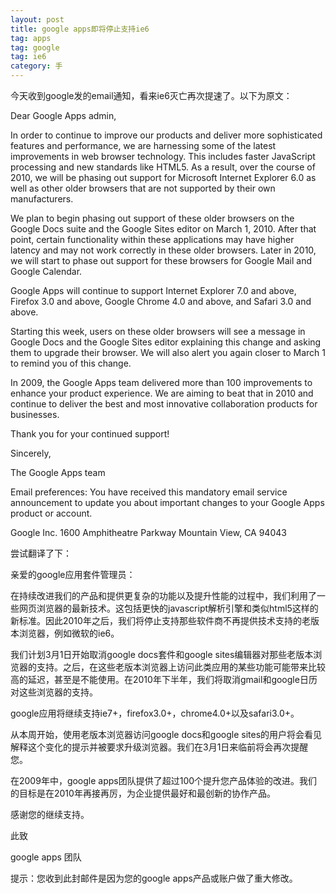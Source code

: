 ```yaml
---
layout: post
title: google apps即将停止支持ie6
tag: apps
tag: google
tag: ie6
category: 手
---
```

今天收到google发的email通知，看来ie6灭亡再次提速了。以下为原文：

Dear Google Apps admin,​

In order to continue to improve our products and deliver more sophisticated features and performance, we are harnessing some of the latest improvements in web browser technology.  This includes faster JavaScript processing and new standards like HTML5.  As a result, over the course of 2010, we will be phasing out support for Microsoft Internet Explorer 6.0 as well as other older browsers that are not supported by their own manufacturers.

We plan to begin phasing out support of these older browsers on the Google Docs suite and the Google Sites editor on March 1, 2010.  After that point, certain functionality within these applications may have higher latency and may not work correctly in these older browsers. Later in 2010, we will start to phase out support for these browsers for Google Mail and Google Calendar.

Google Apps will continue to support Internet Explorer 7.0 and above, Firefox 3.0 and above, Google Chrome 4.0 and above, and Safari 3.0 and above.

Starting this week, users on these older browsers will see a message in Google Docs and the Google Sites editor explaining this change and asking them to upgrade their browser.  We will also alert you again closer to March 1 to remind you of this change.

In 2009, the Google Apps team delivered more than 100 improvements to enhance your product experience.  We are aiming to beat that in 2010 and continue to deliver the best and most innovative collaboration products for businesses.

Thank you for your continued support!

Sincerely,

The Google Apps team


Email preferences: You have received this mandatory email service announcement to update you about important changes to your Google Apps product or account.

Google Inc.
1600 Amphitheatre Parkway
Mountain View, CA 94043

尝试翻译了下：

亲爱的google应用套件管理员：

   在持续改进我们的产品和提供更复杂的功能以及提升性能的过程中，我们利用了一些网页浏览器的最新技术。这包括更快的javascript解析引擎和类似html5这样的新标准。因此2010年之后，我们将停止支持那些软件商不再提供技术支持的老版本浏览器，例如微软的ie6。

   我们计划3月1日开始取消google docs套件和google sites编辑器对那些老版本浏览器的支持。之后，在这些老版本浏览器上访问此类应用的某些功能可能带来比较高的延迟，甚至是不能使用。在2010年下半年，我们将取消gmail和google日历对这些浏览器的支持。

   google应用将继续支持ie7+，firefox3.0+，chrome4.0+以及safari3.0+。

   从本周开始，使用老版本浏览器访问google docs和google sites的用户将会看见解释这个变化的提示并被要求升级浏览器。我们在3月1日来临前将会再次提醒您。

   在2009年中，google apps团队提供了超过100个提升您产品体验的改进。我们的目标是在2010年再接再厉，为企业提供最好和最创新的协作产品。

   感谢您的继续支持。

   此致

google apps 团队

提示：您收到此封邮件是因为您的google apps产品或账户做了重大修改。